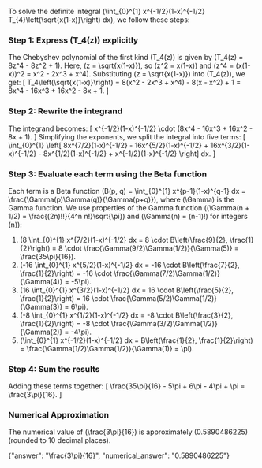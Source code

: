 

To solve the definite integral \(\int_{0}^{1} x^{-1/2}(1-x)^{-1/2} T_{4}\left(\sqrt{x(1-x)}\right) dx\), we follow these steps:

### Step 1: Express \(T_4(z)\) explicitly
The Chebyshev polynomial of the first kind \(T_4(z)\) is given by \(T_4(z) = 8z^4 - 8z^2 + 1\). Here, \(z = \sqrt{x(1-x)}\), so \(z^2 = x(1-x)\) and \(z^4 = (x(1-x))^2 = x^2 - 2x^3 + x^4\). Substituting \(z = \sqrt{x(1-x)}\) into \(T_4(z)\), we get:
\[
T_4\left(\sqrt{x(1-x)}\right) = 8(x^2 - 2x^3 + x^4) - 8(x - x^2) + 1 = 8x^4 - 16x^3 + 16x^2 - 8x + 1.
\]

### Step 2: Rewrite the integrand
The integrand becomes:
\[
x^{-1/2}(1-x)^{-1/2} \cdot (8x^4 - 16x^3 + 16x^2 - 8x + 1).
\]
Simplifying the exponents, we split the integral into five terms:
\[
\int_{0}^{1} \left[ 8x^{7/2}(1-x)^{-1/2} - 16x^{5/2}(1-x)^{-1/2} + 16x^{3/2}(1-x)^{-1/2} - 8x^{1/2}(1-x)^{-1/2} + x^{-1/2}(1-x)^{-1/2} \right] dx.
\]

### Step 3: Evaluate each term using the Beta function
Each term is a Beta function \(B(p, q) = \int_{0}^{1} x^{p-1}(1-x)^{q-1} dx = \frac{\Gamma(p)\Gamma(q)}{\Gamma(p+q)}\), where \(\Gamma\) is the Gamma function. We use properties of the Gamma function (\(\Gamma(n + 1/2) = \frac{(2n)!!}{4^n n!}\sqrt{\pi}\) and \(\Gamma(n) = (n-1)!\) for integers \(n\)):

1. \(8 \int_{0}^{1} x^{7/2}(1-x)^{-1/2} dx = 8 \cdot B\left(\frac{9}{2}, \frac{1}{2}\right) = 8 \cdot \frac{\Gamma(9/2)\Gamma(1/2)}{\Gamma(5)} = \frac{35\pi}{16}\).
2. \(-16 \int_{0}^{1} x^{5/2}(1-x)^{-1/2} dx = -16 \cdot B\left(\frac{7}{2}, \frac{1}{2}\right) = -16 \cdot \frac{\Gamma(7/2)\Gamma(1/2)}{\Gamma(4)} = -5\pi\).
3. \(16 \int_{0}^{1} x^{3/2}(1-x)^{-1/2} dx = 16 \cdot B\left(\frac{5}{2}, \frac{1}{2}\right) = 16 \cdot \frac{\Gamma(5/2)\Gamma(1/2)}{\Gamma(3)} = 6\pi\).
4. \(-8 \int_{0}^{1} x^{1/2}(1-x)^{-1/2} dx = -8 \cdot B\left(\frac{3}{2}, \frac{1}{2}\right) = -8 \cdot \frac{\Gamma(3/2)\Gamma(1/2)}{\Gamma(2)} = -4\pi\).
5. \(\int_{0}^{1} x^{-1/2}(1-x)^{-1/2} dx = B\left(\frac{1}{2}, \frac{1}{2}\right) = \frac{\Gamma(1/2)\Gamma(1/2)}{\Gamma(1)} = \pi\).

### Step 4: Sum the results
Adding these terms together:
\[
\frac{35\pi}{16} - 5\pi + 6\pi - 4\pi + \pi = \frac{3\pi}{16}.
\]

### Numerical Approximation
The numerical value of \(\frac{3\pi}{16}\) is approximately \(0.5890486225\) (rounded to 10 decimal places).

{"answer": "\\frac{3\\pi}{16}", "numerical_answer": "0.5890486225"}